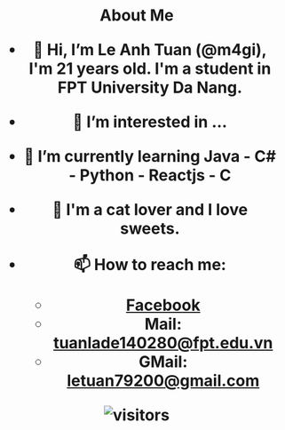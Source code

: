 
<h1 align="center"> About Me

- 👋 Hi, I’m Le Anh Tuan (@m4gi), I'm 21 years old. I'm a student in FPT University Da Nang. 

- 👀 I’m interested in ...
- 🌱 I’m currently learning Java - C# - Python - Reactjs - C
- 💞️ I'm a cat lover and I love sweets.
- 📫 How to reach me:
  - [Facebook](https://www.facebook.com/letuan7920)
  - Mail: tuanlade140280@fpt.edu.vn
  - GMail: letuan79200@gmail.com




![visitors](https://visitor-badge.laobi.icu/badge?page_id=m4gi.m4gi)
<!---
m4gi/m4gi is a ✨ special ✨ repository because its `README.md` (this file) appears on your GitHub profile.
You can click the Preview link to take a look at your changes.
--->
